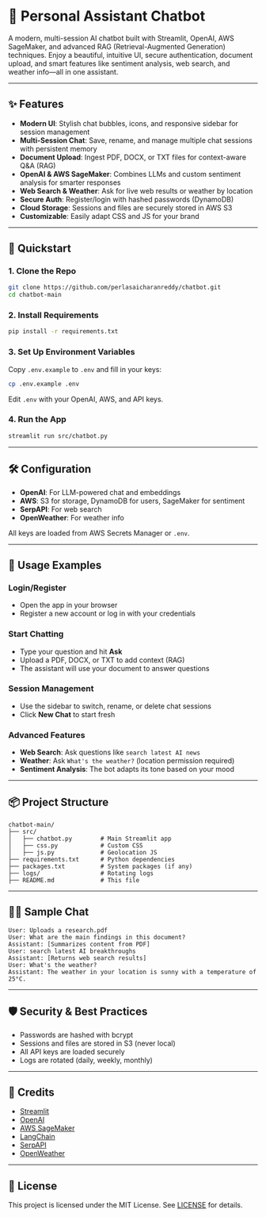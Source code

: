 # 🤖 Personal Assistant Chatbot

A modern, multi-session AI chatbot built with Streamlit, OpenAI, AWS SageMaker, and advanced RAG (Retrieval-Augmented Generation) techniques. Enjoy a beautiful, intuitive UI, secure authentication, document upload, and smart features like sentiment analysis, web search, and weather info—all in one assistant.

---

## ✨ Features

- **Modern UI**: Stylish chat bubbles, icons, and responsive sidebar for session management
- **Multi-Session Chat**: Save, rename, and manage multiple chat sessions with persistent memory
- **Document Upload**: Ingest PDF, DOCX, or TXT files for context-aware Q&A (RAG)
- **OpenAI & AWS SageMaker**: Combines LLMs and custom sentiment analysis for smarter responses
- **Web Search & Weather**: Ask for live web results or weather by location
- **Secure Auth**: Register/login with hashed passwords (DynamoDB)
- **Cloud Storage**: Sessions and files are securely stored in AWS S3
- **Customizable**: Easily adapt CSS and JS for your brand

---

## 🚀 Quickstart

### 1. **Clone the Repo**
```bash
git clone https://github.com/perlasaicharanreddy/chatbot.git
cd chatbot-main
```

### 2. **Install Requirements**
```bash
pip install -r requirements.txt
```

### 3. **Set Up Environment Variables**
Copy `.env.example` to `.env` and fill in your keys:
```bash
cp .env.example .env
```
Edit `.env` with your OpenAI, AWS, and API keys.

### 4. **Run the App**
```bash
streamlit run src/chatbot.py
```

---

## 🛠️ Configuration

- **OpenAI**: For LLM-powered chat and embeddings
- **AWS**: S3 for storage, DynamoDB for users, SageMaker for sentiment
- **SerpAPI**: For web search
- **OpenWeather**: For weather info

All keys are loaded from AWS Secrets Manager or `.env`.

---

## 💬 Usage Examples

### **Login/Register**
- Open the app in your browser
- Register a new account or log in with your credentials

### **Start Chatting**
- Type your question and hit **Ask**
- Upload a PDF, DOCX, or TXT to add context (RAG)
- The assistant will use your document to answer questions

### **Session Management**
- Use the sidebar to switch, rename, or delete chat sessions
- Click **New Chat** to start fresh

### **Advanced Features**
- **Web Search**: Ask questions like `search latest AI news`
- **Weather**: Ask `What's the weather?` (location permission required)
- **Sentiment Analysis**: The bot adapts its tone based on your mood

---

## 📦 Project Structure

```
chatbot-main/
├── src/
│   ├── chatbot.py        # Main Streamlit app
│   ├── css.py            # Custom CSS
│   ├── js.py             # Geolocation JS
├── requirements.txt      # Python dependencies
├── packages.txt          # System packages (if any)
├── logs/                 # Rotating logs
├── README.md             # This file
```

---

## 🧑‍💻 Sample Chat

```
User: Uploads a research.pdf
User: What are the main findings in this document?
Assistant: [Summarizes content from PDF]
User: search latest AI breakthroughs
Assistant: [Returns web search results]
User: What's the weather?
Assistant: The weather in your location is sunny with a temperature of 25°C.
```

---

## 🛡️ Security & Best Practices
- Passwords are hashed with bcrypt
- Sessions and files are stored in S3 (never local)
- All API keys are loaded securely
- Logs are rotated (daily, weekly, monthly)

---

## 🙌 Credits
- [Streamlit](https://streamlit.io/)
- [OpenAI](https://openai.com/)
- [AWS SageMaker](https://aws.amazon.com/sagemaker/)
- [LangChain](https://python.langchain.com/)
- [SerpAPI](https://serpapi.com/)
- [OpenWeather](https://openweathermap.org/)

---

## 📄 License

This project is licensed under the MIT License. See [LICENSE](LICENSE) for details.
